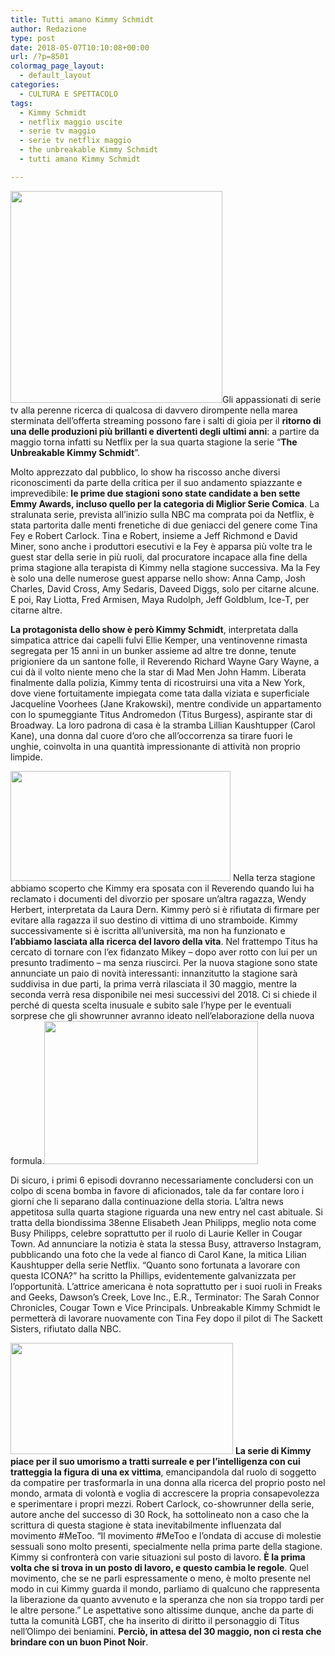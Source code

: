 ```yaml
---
title: Tutti amano Kimmy Schmidt
author: Redazione
type: post
date: 2018-05-07T10:10:08+00:00
url: /?p=8501
colormag_page_layout:
  - default_layout
categories:
  - CULTURA E SPETTACOLO
tags:
  - Kimmy Schmidt
  - netflix maggio uscite
  - serie tv maggio
  - serie tv netflix maggio
  - the unbreakable Kimmy Schmidt
  - tutti amano Kimmy Schmidt

---
```

<img decoding="async" loading="lazy" class=" wp-image-8503 alignleft" src="https://progressonline.it/wp-content/uploads/2018/05/unbreakable-kimmy-schmidt-1-300x300.jpg" alt="" width="339" height="339" />Gli appassionati di serie tv alla perenne ricerca di qualcosa di davvero dirompente nella marea sterminata dell’offerta streaming possono fare i salti di gioia per il **ritorno di una delle produzioni più brillanti e divertenti degli ultimi anni**: a partire da maggio torna infatti su Netflix per la sua quarta stagione la serie “**The Unbreakable Kimmy Schmidt**”.

Molto apprezzato dal pubblico, lo show ha riscosso anche diversi riconoscimenti da parte della critica per il suo andamento spiazzante e imprevedibile: **le prime due stagioni sono state candidate a ben sette Emmy Awards, incluso quello per la categoria di Miglior Serie Comica**. La stralunata serie, prevista all’inizio sulla NBC ma comprata poi da Netflix, è stata partorita dalle menti frenetiche di due geniacci del genere come Tina Fey e Robert Carlock. Tina e Robert, insieme a Jeff Richmond e David Miner, sono anche i produttori esecutivi e la Fey è apparsa più volte tra le guest star della serie in più ruoli, dal procuratore incapace alla fine della prima stagione alla terapista di Kimmy nella stagione successiva. Ma la Fey è solo una delle numerose guest apparse nello show: Anna Camp, Josh Charles, David Cross, Amy Sedaris, Daveed Diggs, solo per citarne alcune. E poi, Ray Liotta, Fred Armisen, Maya Rudolph, Jeff Goldblum, Ice-T, per citarne altre.

**La protagonista dello show è però Kimmy Schmidt**, interpretata dalla simpatica attrice dai capelli fulvi Ellie Kemper, una ventinovenne rimasta segregata per 15 anni in un bunker assieme ad altre tre donne, tenute prigioniere da un santone folle, il Reverendo Richard Wayne Gary Wayne, a cui dà il volto niente meno che la star di Mad Men John Hamm. Liberata finalmente dalla polizia, Kimmy tenta di ricostruirsi una vita a New York, dove viene fortuitamente impiegata come tata dalla viziata e superficiale Jacqueline Voorhees (Jane Krakowski), mentre condivide un appartamento con lo spumeggiante Titus Andromedon (Titus Burgess), aspirante star di Broadway. La loro padrona di casa è la stramba Lillian Kaushtupper (Carol Kane), una donna dal cuore d’oro che all’occorrenza sa tirare fuori le unghie, coinvolta in una quantità impressionante di attività non proprio limpide.  
<!--nextpage-->

  
<img decoding="async" loading="lazy" class=" wp-image-8505 alignleft" src="https://progressonline.it/wp-content/uploads/2018/05/unbreakable-kimmy-schmidt-cover-300x150.jpg" alt="" width="352" height="176" /> Nella terza stagione abbiamo scoperto che Kimmy era sposata con il Reverendo quando lui ha reclamato i documenti del divorzio per sposare un’altra ragazza, Wendy Herbert, interpretata da Laura Dern. Kimmy però si è rifiutata di firmare per evitare alla ragazza il suo destino di vittima di uno stramboide. Kimmy successivamente si è iscritta all’università, ma non ha funzionato e **l’abbiamo lasciata alla ricerca del lavoro della vita**. Nel frattempo Titus ha cercato di tornare con l’ex fidanzato Mikey – dopo aver rotto con lui per un presunto tradimento – ma senza riuscirci. Per la nuova stagione sono state annunciate un paio di novità interessanti: innanzitutto la stagione sarà suddivisa in due parti, la prima verrà rilasciata il 30 maggio, mentre la seconda verrà resa disponibile nei mesi successivi del 2018. Ci si chiede il perché di questa scelta inusuale e subito sale l’hype per le eventuali sorprese che gli showrunner avranno ideato nell’elaborazione della nuova formula.<img decoding="async" loading="lazy" class=" wp-image-8502 alignright" src="https://progressonline.it/wp-content/uploads/2018/05/Unbreakable-Kimmy-Schmidt-300x201.jpg" alt="" width="342" height="229" />

Di sicuro, i primi 6 episodi dovranno necessariamente concludersi con un colpo di scena bomba in favore di aficionados, tale da far contare loro i giorni che li separano dalla continuazione della storia. L’altra news appetitosa sulla quarta stagione riguarda una new entry nel cast abituale. Si tratta della biondissima 38enne Elisabeth Jean Philipps, meglio nota come Busy Philipps, celebre soprattutto per il ruolo di Laurie Keller in Cougar Town. Ad annunciare la notizia è stata la stessa Busy, attraverso Instagram, pubblicando una foto che la vede al fianco di Carol Kane, la mitica Lilian Kaushtupper della serie Netflix. “Quanto sono fortunata a lavorare con questa ICONA?” ha scritto la Phillips, evidentemente galvanizzata per l’opportunità. L’attrice americana è nota soprattutto per i suoi ruoli in Freaks and Geeks, Dawson’s Creek, Love Inc., E.R., Terminator: The Sarah Connor Chronicles, Cougar Town e Vice Principals. Unbreakable Kimmy Schmidt le permetterà di lavorare nuovamente con Tina Fey dopo il pilot di The Sackett Sisters, rifiutato dalla NBC.  
<!--nextpage-->

  
<img decoding="async" loading="lazy" class=" wp-image-8504 alignleft" src="https://progressonline.it/wp-content/uploads/2018/05/Unbreakable-Kimmy-Schmidt-copertina-300x150.jpg" alt="" width="356" height="178" /> **La serie di Kimmy piace per il suo umorismo a tratti surreale e per l’intelligenza con cui tratteggia la figura di una ex vittima**, emancipandola dal ruolo di soggetto da compatire per trasformarla in una donna alla ricerca del proprio posto nel mondo, armata di volontà e voglia di accrescere la propria consapevolezza e sperimentare i propri mezzi. Robert Carlock, co-showrunner della serie, autore anche del successo di 30 Rock, ha sottolineato non a caso che la scrittura di questa stagione è stata inevitabilmente influenzata dal movimento #MeToo. “Il movimento #MeToo e l’ondata di accuse di molestie sessuali sono molto presenti, specialmente nella prima parte della stagione. Kimmy si confronterà con varie situazioni sul posto di lavoro. **È la prima volta che si trova in un posto di lavoro, e questo cambia le regole**. Quel movimento, che se ne parli espressamente o meno, è molto presente nel modo in cui Kimmy guarda il mondo, parliamo di qualcuno che rappresenta la liberazione da quanto avvenuto e la speranza che non sia troppo tardi per le altre persone.” Le aspettative sono altissime dunque, anche da parte di tutta la comunità LGBT, che ha inserito di diritto il personaggio di Titus nell’Olimpo dei beniamini. **Perciò, in attesa del 30 maggio, non ci resta che brindare con un buon Pinot Noir**.